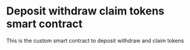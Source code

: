 # Deposit withdraw claim tokens smart contract 

This is the custom smart contract to deposit withdraw and claim tokens
